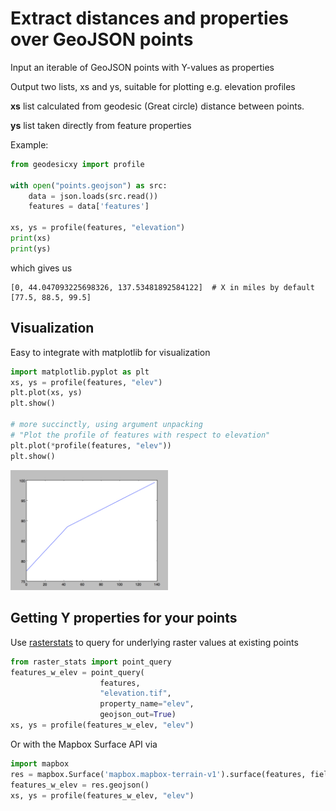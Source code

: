 # Extract distances and properties over GeoJSON points

Input an iterable of GeoJSON points with Y-values as properties

Output two lists, xs and ys, suitable for plotting e.g. elevation profiles

**xs** list calculated from geodesic (Great circle) distance between points.

**ys** list taken directly from feature properties

Example:
```python
from geodesicxy import profile

with open("points.geojson") as src:
    data = json.loads(src.read())
    features = data['features']

xs, ys = profile(features, "elevation")
print(xs)
print(ys)
```
which gives us

```
[0, 44.047093225698326, 137.53481892584122]  # X in miles by default
[77.5, 88.5, 99.5]
```

## Visualization

Easy to integrate with matplotlib for visualization

```python
import matplotlib.pyplot as plt
xs, ys = profile(features, "elev")
plt.plot(xs, ys)
plt.show()
    
# more succinctly, using argument unpacking
# "Plot the profile of features with respect to elevation"
plt.plot(*profile(features, "elev"))
plt.show()
```
    

<img src="plot.png" width="50%">

## Getting Y properties for your points

Use [rasterstats](https://github.com/perrygeo/python-rasterstats)
to query for underlying raster values at existing points

```python
from raster_stats import point_query
features_w_elev = point_query(
                    features,
                    "elevation.tif",
                    property_name="elev",
                    geojson_out=True)
xs, ys = profile(features_w_elev, "elev")
```

Or with the Mapbox Surface API via

```python
import mapbox
res = mapbox.Surface('mapbox.mapbox-terrain-v1').surface(features, fields=["elev"])
features_w_elev = res.geojson()
xs, ys = profile(features_w_elev, "elev")
```
